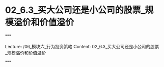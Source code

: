 # 02_6.3_买大公司还是小公司的股票_规模溢价和价值溢价

"""

Lecture: /06_模块六_行为投资策略
Content: 02_6.3_买大公司还是小公司的股票_规模溢价和价值溢价

"""

